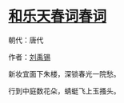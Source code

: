 # [和乐天春词春词](http://so.gushiwen.org/view_19032.aspx)

朝代：唐代

作者：[刘禹锡](http://so.gushiwen.org/author_197.aspx)

新妆宜面下朱楼，深锁春光一院愁。 

行到中庭数花朵，蜻蜓飞上玉搔头。

